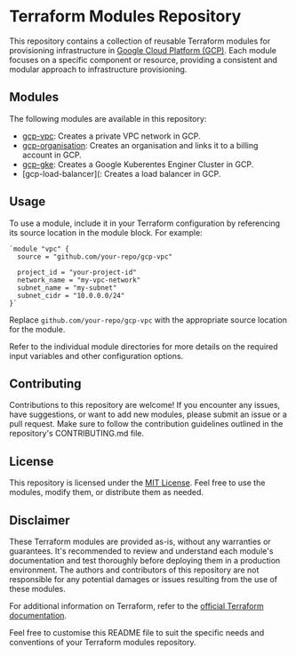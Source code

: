
# Terraform Modules Repository

This repository contains a collection of reusable Terraform modules for provisioning infrastructure in [Google Cloud Platform (GCP)](https://cloud.google.com/). Each module focuses on a specific component or resource, providing a consistent and modular approach to infrastructure provisioning.

## Modules

The following modules are available in this repository:

-   [gcp-vpc](): Creates a private VPC network in GCP.
-   [gcp-organisation](): Creates an organisation and links it to a billing account in GCP.
-   [gcp-gke](): Creates a Google Kuberentes Enginer Cluster in GCP.
-   [gcp-load-balancer](: Creates a load balancer in GCP.

## Usage

To use a module, include it in your Terraform configuration by referencing its source location in the module block. For example:

    `module "vpc" {
      source = "github.com/your-repo/gcp-vpc"
    
      project_id = "your-project-id"
      network_name = "my-vpc-network"
      subnet_name = "my-subnet"
      subnet_cidr = "10.0.0.0/24"
    }` 

Replace `github.com/your-repo/gcp-vpc` with the appropriate source location for the module.

Refer to the individual module directories for more details on the required input variables and other configuration options.

## Contributing

Contributions to this repository are welcome! If you encounter any issues, have suggestions, or want to add new modules, please submit an issue or a pull request. Make sure to follow the contribution guidelines outlined in the repository's CONTRIBUTING.md file.

## License

This repository is licensed under the [MIT License](). Feel free to use the modules, modify them, or distribute them as needed.

## Disclaimer

These Terraform modules are provided as-is, without any warranties or guarantees. It's recommended to review and understand each module's documentation and test thoroughly before deploying them in a production environment. The authors and contributors of this repository are not responsible for any potential damages or issues resulting from the use of these modules.

For additional information on Terraform, refer to the [official Terraform documentation](https://www.terraform.io/docs/index.html).

Feel free to customise this README file to suit the specific needs and conventions of your Terraform modules repository.